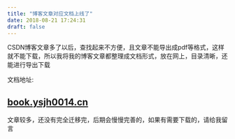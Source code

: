 ```yaml
---
title: "博客文章对应文档上线了"
date: 2018-08-21 17:24:31
draft: false
---
```

CSDN博客文章多了以后，查找起来不方便，且文章不能导出成pdf等格式，这样就不能下载，所以我将我的博客文章都整理成文档形式，放在网上，目录清晰，还能进行导出下载

文档地址:

## [book.ysjh0014.cn](http://book.ysjh0014.cn)

文章较多，还没有完全迁移完，后期会慢慢完善的，如果有需要下载的，请给我留言